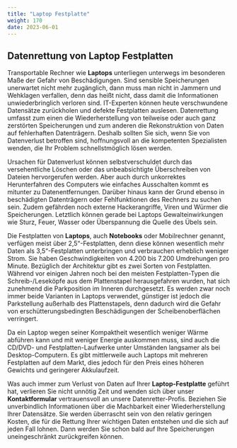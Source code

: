 ```yaml
---
title: "Laptop Festplatte"
weight: 170
date: 2023-06-01
---
```


## Datenrettung von Laptop Festplatten

Transportable Rechner wie **Laptops** unterliegen unterwegs im besonderen Maße der Gefahr von Beschädigungen. Sind sensible Speicherungen unerwartet nicht mehr zugänglich, dann muss man nicht in Jammern und Wehklagen verfallen, denn das heißt nicht, dass damit die Informationen unwiederbringlich verloren sind. IT-Experten können heute verschwundene Datensätze zurückholen und defekte Festplatten auslesen. Datenrettung umfasst zum einen die Wiederherstellung von teilweise oder auch ganz zerstörten Speicherungen und zum anderen die Rekonstruktion von Daten auf fehlerhaften Datenträgern. Deshalb sollten Sie sich, wenn Sie von Datenverlust betroffen sind, hoffnungsvoll an die kompetenten Spezialisten wenden, die Ihr Problem schnellstmöglich lösen werden.

Ursachen für Datenverlust können selbstverschuldet durch das versehentliche Löschen oder das unbeabsichtigte Überschreiben von Dateien hervorgerufen werden. Aber auch durch unkorrektes Herunterfahren des Computers wie einfaches Ausschalten kommt es mitunter zu Datenentfernungen. Darüber hinaus kann der Grund ebenso in beschädigten Datenträgern oder Fehlfunktionen des Rechners zu suchen sein. Zudem gefährden noch externe Hackerangriffe, Viren und Würmer die Speicherungen. Letztlich können gerade bei Laptops Gewalteinwirkungen wie Sturz, Feuer, Wasser oder Überspannung die Quelle des Übels sein.

Die Festplatten von **Laptops**, auch **Notebooks** oder Mobilrechner genannt, verfügen meist über 2,5“-Festplatten, denn diese können wesentlich mehr Daten als 3,5“-Festplatten unterbringen und verbrauchen erheblich weniger Strom. Sie haben Geschwindigkeiten von 4.200 bis 7.200 Umdrehungen pro Minute. Bezüglich der Architektur gibt es zwei Sorten von Festplatten. Während vor einigen Jahren noch bei den meisten Festplatten-Typen die Schreib-/Leseköpfe aus dem Plattenstapel herausgefahren wurden, hat sich zunehmend die Parkposition im Inneren durchgesetzt. Es werden zwar noch immer beide Varianten in Laptops verwendet, günstiger ist jedoch die Parkstellung außerhalb des Plattenstapels, denn dadurch wird die Gefahr von erschütterungsbedingten Beschädigungen der Scheibenoberflächen verringert.

Da ein Laptop wegen seiner Kompaktheit wesentlich weniger Wärme abführen kann und mit weniger Energie auskommen muss, sind auch die CD/DVD- und Festplatten-Laufwerke unter Umständen langsamer als bei Desktop-Computern. Es gibt mittlerweile auch Laptops mit mehreren Festplatten auf dem Markt, dies jedoch für den Preis eines höheren Gewichts und geringerer Akkulaufzeit.

Was auch immer zum Verlust von Daten auf Ihrer **Laptop-Festplatte** geführt hat, verlieren Sie nicht unnötig Zeit und wenden sich über unser **Kontaktformular** vertrauensvoll an unsere Datenretter-Profis. Beziehen Sie unverbindlich Informationen über die Machbarkeit einer Wiederherstellung Ihrer Datensätze. Sie werden überrascht sein von den relativ geringen Kosten, die für die Rettung Ihrer wichtigen Daten entstehen und die sich auf jeden Fall lohnen. Dann werden Sie schon bald auf Ihre Speicherungen uneingeschränkt zurückgreifen können.
